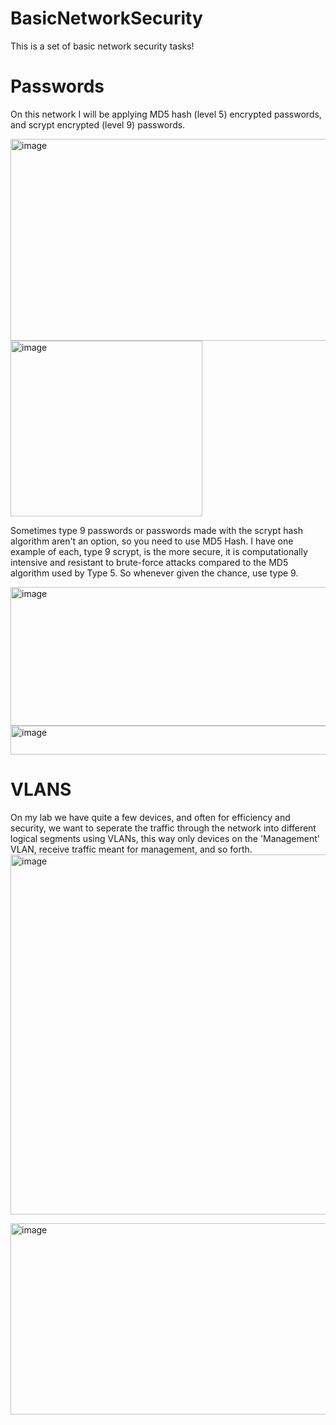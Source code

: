 # BasicNetworkSecurity

This is a set of basic network security tasks!

# Passwords
On this network I will be applying MD5 hash (level 5) encrypted passwords, and scrypt encrypted (level 9) passwords.

<img width="508.2" height="323.4" alt="image" src="https://github.com/user-attachments/assets/5d43886b-8af3-4cea-bc54-faeaa6341ae1" />

<img width="306.6" height="280.7" alt="image" src="https://github.com/user-attachments/assets/cb95c7a4-2aa0-47c9-b9ef-0aa975a81e65" />

Sometimes type 9 passwords or passwords made with the scrypt hash algorithm aren't an option, so you need to use MD5 Hash.
I have one example of each, type 9 scrypt, is the more secure, it is computationally intensive and resistant to brute-force attacks compared to the MD5 algorithm used by Type 5. So whenever given the chance, use type 9.



<img width="562" height="222" alt="image" src="https://github.com/user-attachments/assets/0d90a547-9184-4d73-b0d2-1e48d4c16c0f" />
<img width="643" height="46" alt="image" src="https://github.com/user-attachments/assets/b6683a69-cff9-4bcd-a6f8-a8387731db07" />


# VLANS

On my lab we have quite a few devices, and often for efficiency and security, we want to seperate the traffic through the network into different logical segments using VLANs, 
this way only devices on the 'Management' VLAN, receive traffic meant for management, and so forth. 
<img width="988" height="576" alt="image" src="https://github.com/user-attachments/assets/0d44e74c-4365-4f68-9bb5-939624de279d" />

<img width="656" height="306" alt="image" src="https://github.com/user-attachments/assets/4013ded9-cc42-4e32-9477-3793a7653633" />
